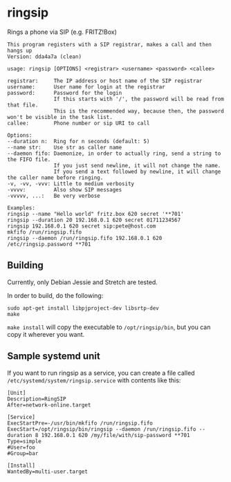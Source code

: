 # ringsip
Rings a phone via SIP (e.g. FRITZ!Box)

    This program registers with a SIP registrar, makes a call and then hangs up
    Version: dda4a7a (clean)

    usage: ringsip [OPTIONS] <registrar> <username> <password> <callee>

    registrar:     The IP address or host name of the SIP registrar
    username:      User name for login at the registrar
    password:      Password for the login
                   If this starts with '/', the password will be read from that file.
                   This is the recommended way, because then, the password won't be visible in the task list.
    callee:        Phone number or sip URI to call

    Options:
    --duration n:  Ring for n seconds (default: 5)
    --name str:    Use str as caller name
    --daemon fifo: Daemonize, in order to actually ring, send a string to the FIFO file.
                   If you just send newline, it will not change the name.
                   If you send a text followed by newline, it will change the caller name before ringing.
    -v, -vv, -vvv: Little to medium verbosity
    -vvvv:         Also show SIP messages
    -vvvvv, ...:   Be very verbose

    Examples:
    ringsip --name "Hello world" fritz.box 620 secret '**701'
    ringsip --duration 20 192.168.0.1 620 secret 01711234567
    ringsip 192.168.0.1 620 secret sip:pete@host.com
    mkfifo /run/ringsip.fifo
    ringsip --daemon /run/ringsip.fifo 192.168.0.1 620 /etc/ringsip.password **701

## Building

Currently, only Debian Jessie and Stretch are tested.

In order to build, do the following:

    sudo apt-get install libpjproject-dev libsrtp-dev
    make

`make install` will copy the executable to `/opt/ringsip/bin`, but you can copy it wherever you want.

## Sample systemd unit

If you want to run ringsip as a service, you can create a file called `/etc/systemd/system/ringsip.service`
with contents like this:

```
[Unit]
Description=RingSIP
After=network-online.target

[Service]
ExecStartPre=-/usr/bin/mkfifo /run/ringsip.fifo
ExecStart=/opt/ringsip/bin/ringsip --daemon /run/ringsip.fifo --duration 8 192.168.0.1 620 /my/file/with/sip-password **701
Type=simple
#User=foo
#Group=bar

[Install]
WantedBy=multi-user.target
```

